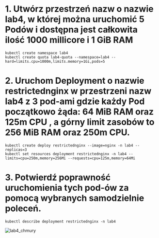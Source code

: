 # 1. Utwórz przestrzeń nazw o nazwie lab4, w której można uruchomić 5 Podów i dostępna jest całkowita ilość 1000 millicore i 1 GiB RAM 
```
kubectl create namespace lab4
kubectl create quota lab4-quota --namespace=lab4 --hard=limits.cpu=1000m,limits.memory=1Gi,pods=5
```

# 2. Uruchom Deployment o nazwie restrictednginx w przestrzeni nazw lab4 z 3 pod-ami gdzie każdy Pod początkowo żąda: 64 MiB RAM oraz 125m CPU , a górny limit zasobów to 256 MiB RAM oraz 250m CPU. 
```
kubectl create deploy restrictednginx --image=nginx -n lab4 --replicas=3
kubectl set resources deployment restrictednginx -n lab4 --limits=cpu=250m,memory=256Mi --requests=cpu=125m,memory=64Mi
```
# 3. Potwierdź poprawność uruchomienia tych pod-ów za pomocą wybranych samodzielnie poleceń.
```
kubectl describe deployment restrictednginx -n lab4
```
![lab4_chmury](https://github.com/Smoofky/Kubernetes/assets/141446663/ee5b8709-64f6-4cb1-a950-651a32f1e989)
